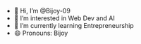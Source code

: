 - 👋 Hi, I’m @Bijoy-09
- 👀 I’m interested in Web Dev and AI
- 🌱 I’m currently learning Entrepreneurship
- 😄 Pronouns: Bijoy


<!---
Bijoy-09/Bijoy-09 is a ✨ special ✨ repository because its `README.md` (this file) appears on your GitHub profile.
You can click the Preview link to take a look at your changes.
--->
